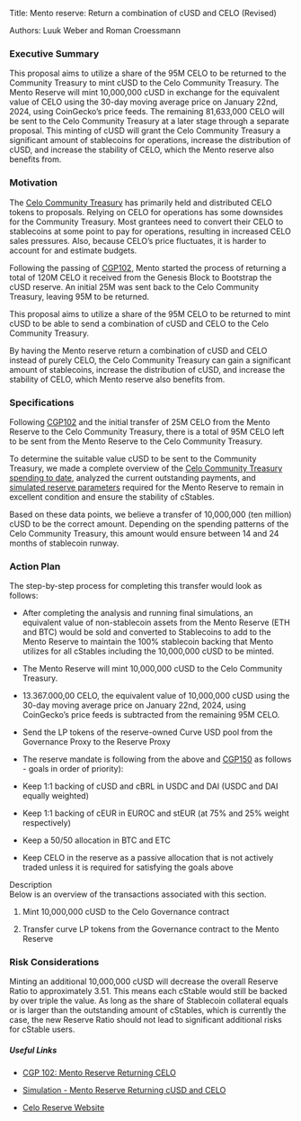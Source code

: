Title: Mento reserve: Return a combination of cUSD and CELO (Revised)

Authors: Luuk Weber and Roman Croessmann

### Executive Summary

This proposal aims to utilize a share of the 95M CELO to be returned to the Community
Treasury to mint cUSD to the Celo Community Treasury. The Mento Reserve will mint
10,000,000 cUSD in exchange for the equivalent value of CELO using the 30-day moving
average price on January 22nd, 2024, using CoinGecko’s price feeds. The remaining
81,633,000 CELO will be sent to the Celo Community Treasury at a later stage through a
separate proposal. This minting of cUSD will grant the Celo Community Treasury a significant
amount of stablecoins for operations, increase the distribution of cUSD, and increase the
stability of CELO, which the Mento reserve also benefits from.

### Motivation

The [Celo Community Treasury](https://celoscan.io/address/0xD533Ca259b330c7A88f74E000a3FaEa2d63B7972) has primarily held and distributed CELO tokens to proposals. Relying on CELO for operations has some downsides for the Community Treasury. Most grantees need to convert their CELO to stablecoins at some point to pay for operations, resulting in increased CELO sales pressures. Also, because CELO’s price fluctuates, it is harder to account for and estimate budgets.

  

Following the passing of [CGP102](https://celo.stake.id/?#/proposal/102), Mento started the process of returning a total of 120M CELO it received from the Genesis Block to Bootstrap the cUSD reserve. An initial 25M was sent back to the Celo Community Treasury, leaving 95M to be returned.

  

This proposal aims to utilize a share of the 95M CELO to be returned to mint cUSD to be able to send a combination of cUSD and CELO to the Celo Community Treasury.

  

By having the Mento reserve return a combination of cUSD and CELO instead of purely CELO, the Celo Community Treasury can gain a significant amount of stablecoins, increase the distribution of cUSD, and increase the stability of CELO, which Mento reserve also benefits from.

### Specifications

Following [CGP102](https://celo.stake.id/?#/proposal/102) and the initial transfer of 25M CELO from the Mento Reserve to the Celo Community Treasury, there is a total of 95M CELO left to be sent from the Mento Reserve to the Celo Community Treasury.

  

To determine the suitable value cUSD to be sent to the Community Treasury, we made a complete overview of the [Celo Community Treasury spending to date](https://forum.celo.org/t/celo-community-proposals-and-treasury-overview-apr-2020-nov-2023/), analyzed the current outstanding payments, and [simulated reserve parameters](https://docs.google.com/spreadsheets/d/1C7AynpmqsY8zL-M8jZw6mbIMkj5JC21Zr-WWGwhI5wI/edit?usp=sharing) required for the Mento Reserve to remain in excellent condition and ensure the stability of cStables.

  

Based on these data points, we believe a transfer of 10,000,000 (ten million) cUSD to be the correct amount. Depending on the spending patterns of the Celo Community Treasury, this amount would ensure between 14 and 24 months of stablecoin runway.

### Action Plan

The step-by-step process for completing this transfer would look as follows:

-   After completing the analysis and running final simulations, an equivalent value of non-stablecoin assets from the Mento Reserve (ETH and BTC) would be sold and converted to Stablecoins to add to the Mento Reserve to maintain the 100% stablecoin backing that Mento utilizes for all cStables including the 10,000,000 cUSD to be minted.  
      
    
-   The Mento Reserve will mint 10,000,000 cUSD to the Celo Community Treasury.  
      
    
-   13.367.000,00 CELO, the equivalent value of 10,000,000 cUSD using the 30-day moving average price on January 22nd, 2024, using CoinGecko’s price feeds is subtracted from the remaining 95M CELO.  
      
    
-   Send the LP tokens of the reserve-owned Curve USD pool from the Governance Proxy to the Reserve Proxy  
      
    
-   The reserve mandate is following from the above and [CGP150](https://celo.stake.id/#/proposal/150) as follows - goals in order of priority):
    

-   Keep 1:1 backing of cUSD and cBRL in USDC and DAI (USDC and DAI equally weighted)
    
-   Keep 1:1 backing of cEUR in EUROC and stEUR (at 75% and 25% weight respectively)
    
-   Keep a 50/50 allocation in BTC and ETC
    
-   Keep CELO in the reserve as a passive allocation that is not actively traded unless it is required for satisfying the goals above
    

  

Description  
Below is an overview of the transactions associated with this section.
    
1.  Mint 10,000,000 cUSD to the Celo Governance contract
    
2.  Transfer curve LP tokens from the Governance contract to the Mento Reserve
    

### Risk Considerations

Minting an additional 10,000,000 cUSD will decrease the overall Reserve Ratio to
approximately 3.51. This means each cStable would still be backed by over triple the value. As
long as the share of Stablecoin collateral equals or is larger than the outstanding amount of
cStables, which is currently the case, the new Reserve Ratio should not lead to significant
additional risks for cStable users.

##### Useful Links

-   [CGP 102: Mento Reserve Returning CELO](https://celo.stake.id/?#/proposal/102)
    
-   [Simulation - Mento Reserve Returning cUSD and CELO](https://docs.google.com/spreadsheets/d/1C7AynpmqsY8zL-M8jZw6mbIMkj5JC21Zr-WWGwhI5wI/edit?usp=sharing)
    
-   [Celo Reserve Website](https://celoreserve.org/)
